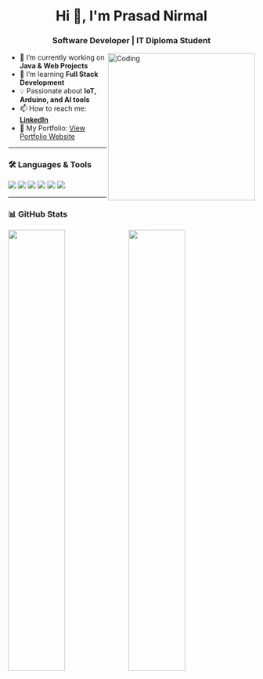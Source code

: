 <h1 align="center">Hi 👋, I'm Prasad Nirmal</h1>
<h3 align="center">Software Developer | IT Diploma Student</h3>

<img align="right" alt="Coding" width="300" src="https://cdn.dribbble.com/users/1162077/screenshots/3848914/programmer.gif" />

- 🔭 I’m currently working on **Java & Web Projects**
- 🌱 I’m learning **Full Stack Development**
- 💡 Passionate about **IoT, Arduino, and AI tools**
- 📫 How to reach me: **[LinkedIn](https://www.linkedin.com/in/prasad-nirmal1/)**  
- 📂 My Portfolio: [View Portfolio Website](https://prasad-nirmal1.github.io/)

---

### 🛠️ Languages & Tools
<p align="left">
  <img src="https://img.shields.io/badge/C++-00599C?style=for-the-badge&logo=cplusplus&logoColor=white"/>
  <img src="https://img.shields.io/badge/Java-ED8B00?style=for-the-badge&logo=java&logoColor=white"/>
  <img src="https://img.shields.io/badge/Python-14354C?style=for-the-badge&logo=python&logoColor=white"/>
  <img src="https://img.shields.io/badge/HTML5-e34c26?style=for-the-badge&logo=html5&logoColor=white"/>
  <img src="https://img.shields.io/badge/CSS3-264de4?style=for-the-badge&logo=css3&logoColor=white"/>
  <img src="https://img.shields.io/badge/JavaScript-f7df1e?style=for-the-badge&logo=javascript&logoColor=black"/>
</p>

---

### 📊 GitHub Stats
<p align="left">
  <img src="https://github-readme-stats.vercel.app/api?username=prasad-nirmal1&show_icons=true&theme=radical" width="48%" />
  <img src="https://github-readme-streak-stats.herokuapp.com?user=prasad-nirmal1&theme=radical" width="48%"/>
</p>
